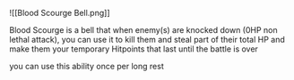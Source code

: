 ![[Blood Scourge Bell.png]]

Blood Scourge is a bell that when enemy(s) are knocked down (0HP non lethal attack), you can use it to kill them and steal part of their total HP and make them your temporary Hitpoints that last until the battle is over

you can use this ability once per long rest